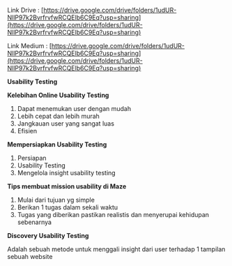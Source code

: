 Link Drive : [https://drive.google.com/drive/folders/1udUR-NllP97k2BvrfrvfwRCQElb6C9Eq?usp=sharing](https://drive.google.com/drive/folders/1udUR-NllP97k2BvrfrvfwRCQElb6C9Eq?usp=sharing)

Link Medium : [https://drive.google.com/drive/folders/1udUR-NllP97k2BvrfrvfwRCQElb6C9Eq?usp=sharing](https://drive.google.com/drive/folders/1udUR-NllP97k2BvrfrvfwRCQElb6C9Eq?usp=sharing)

**Usability Testing**

**Kelebihan Online Usability Testing**

1. Dapat menemukan user dengan mudah
2. Lebih cepat dan lebih murah
3. Jangkauan user yang sangat luas
4. Efisien

**Mempersiapkan Usability Testing**

1. Persiapan
2. Usability Testing
3. Mengelola insight usability testing

**Tips membuat mission usability di Maze**

1. Mulai dari tujuan yg simple
2. Berikan 1 tugas dalam sekali waktu
3. Tugas yang diberikan pastikan realistis dan menyerupai kehidupan sebenarnya

**Discovery Usability Testing**

Adalah sebuah metode untuk menggali insight dari user terhadap 1 tampilan sebuah website
